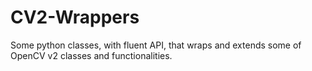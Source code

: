 # CV2-Wrappers
Some python classes, with fluent API, that wraps and extends some of OpenCV v2 classes and functionalities.
